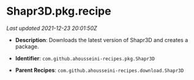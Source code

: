 # Shapr3D.pkg.recipe

_Last updated 2021-12-23 20:01:50Z_

- **Description**: Downloads the latest version of Shapr3D and creates a package.

- **Identifier**: `com.github.ahousseini-recipes.pkg.Shapr3D`

- **Parent Recipes**: `com.github.ahousseini-recipes.download.Shapr3D`
